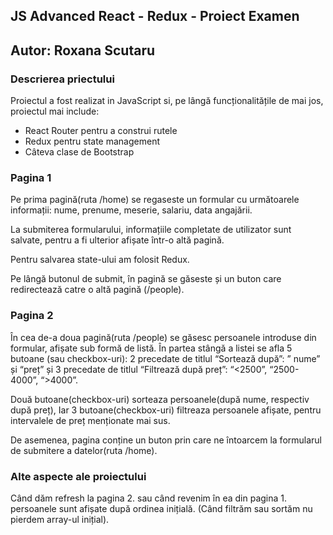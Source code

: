 
## JS Advanced React - Redux  - Proiect Examen 
## Autor: Roxana Scutaru 
### **Descrierea priectului**

Proiectul a fost realizat in JavaScript si, pe lângă funcționalitățile de mai jos, proiectul mai include:
  - React Router pentru a construi rutele
 -  Redux pentru state management
 -  Câteva clase de Bootstrap

### **Pagina 1**
Pe prima pagină(ruta /home) se regaseste un formular cu următoarele informații: nume, prenume, meserie, salariu, data angajării.

La submiterea formularului, informațiile completate de utilizator sunt salvate, pentru a fi ulterior afișate într-o altă pagină.

Pentru salvarea state-ului am folosit Redux.

Pe lângă butonul de submit, în pagină se găseste și un buton care redirectează catre o altă pagină (/people).

### **Pagina 2**
În cea de-a doua pagină(ruta /people) se găsesc persoanele introduse din formular, afișate sub formă de listă. În partea stângă a listei se afla 5 butoane (sau checkbox-uri): 2 precedate de titlul “Sortează după”: ” nume” și “preț” și 3 precedate de titlul “Filtrează după preț”: “<2500”, “2500-4000”, “>4000”.

 Două butoane(checkbox-uri) sorteaza persoanele(după nume, respectiv după preț), Iar 3 butoane(checkbox-uri) filtreaza persoanele afișate, pentru intervalele de preț menționate mai sus.

De asemenea, pagina conține un buton prin care ne întoarcem la formularul de submitere a datelor(ruta /home).

### **Alte aspecte ale proiectului**
Când dăm refresh la pagina 2. sau când revenim în ea din pagina 1. persoanele sunt afișate după ordinea inițială. (Când filtrăm sau sortăm nu pierdem array-ul inițial).



